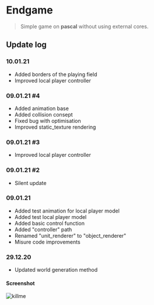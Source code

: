 # Endgame
> Simple game on **pascal** without using external cores.

## Update log

### 10.01.21
- Added borders of the playing field
- Improved local player controller

### 09.01.21 #4
- Added animation base
- Added collision consept
- Fixed bug with optimisation
- Improved static_texture rendering

### 09.01.21 #3
- Improved local player controller

### 09.01.21 #2
- Silent update

### 09.01.21
- Added test animation for local player model
- Added test local player model
- Added basic control function
- Added "controller" path 
- Renamed "unit_renderer" to "object_renderer"
- Misure code improvements

### 29.12.20
- Updated world generation method

#### Screenshot
![killme](https://sun9-71.userapi.com/impf/R7DtVPZ_nI0X0XHIdV1g-Y9PbYCNOhYA7Lqy9g/wjDD3T7JEQE.jpg?size=745x386&quality=96&proxy=1&sign=f15925407aacf048d158ce647be7a7df&type=album)
